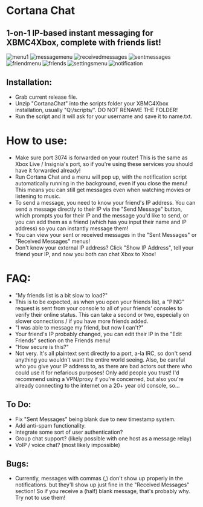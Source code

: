 # Cortana Chat
## 1-on-1 IP-based instant messaging for XBMC4Xbox, complete with friends list!
![menu1](https://github.com/faithvoid/script.cortanachat/assets/56975081/638e1f82-708d-4ca5-bea8-d17300487b60)
![messagemenu](https://github.com/faithvoid/script.cortanachat/assets/56975081/bccf1a84-b0b0-4cfe-81a1-f50ffa5edfec)
![receivedmessages](https://github.com/faithvoid/script.cortanachat/assets/56975081/9f3db6d2-5332-49dd-b7f9-2c79c46cb492)
![sentmessages](https://github.com/faithvoid/script.cortanachat/assets/56975081/d55d4b84-b81b-4800-b709-53312443b83b)
![friendmenu](https://github.com/faithvoid/script.cortanachat/assets/56975081/84673169-a13f-4b2b-a4e6-1d1747947dc0)
![friends](https://github.com/faithvoid/script.cortanachat/assets/56975081/b0f9de41-05fe-43e1-a6c7-76829861c467)
![settingsmenu](https://github.com/faithvoid/script.cortanachat/assets/56975081/7652fcc7-3e96-4bae-9eca-4335adfbb6fe)
![notification](https://github.com/faithvoid/script.cortanachat/assets/56975081/a9498a0d-9fea-4338-9abe-5d48e901239e)

## Installation:
- Grab current release file.
- Unzip "CortanaChat" into the scripts folder your XBMC4Xbox installation, usually "Q:/scripts/". DO NOT RENAME THE FOLDER!
- Run the script and it will ask for your username and save it to name.txt.

# How to use:
- Make sure port 3074 is forwarded on your router! This is the same as Xbox Live / Insignia's port, so if you're using these services you should have it forwarded already!
- Run Cortana Chat and a menu will pop up, with the notification script automatically running in the background, even if you close the menu! This means you can still get messages even when watching movies or listening to music.
- To send a message, you need to know your friend's IP address. You can send a message directly to their IP via the "Send Message" button, which prompts you for their IP and the message you'd like to send, or you can add them as a friend (which has you input their name and IP address) so you can instantly message them!
- You can view your sent or received messages in the "Sent Messages" or "Received Messages" menus!
- Don't know your external IP address? Click "Show IP Address", tell your friend your IP, and now you both can chat Xbox to Xbox!

# FAQ:
- "My friends list is a bit slow to load?"
- This is to be expected, as when you open your friends list, a "PING" request is sent from your console to all of your friends' consoles to verify their online status. This can take a second or two, especially on slower connections / if you have more friends added.
- "I was able to message my friend, but now I can't?"
- Your friend's IP probably changed, you can edit their IP in the "Edit Friends" section on the Friends menu!
- "How secure is this?"
- Not very. It's all plaintext sent directly to a port, a-la IRC, so don't send anything you wouldn't want the entire world seeing. Also, be careful who you give your IP address to, as there are bad actors out there who could use it for nefarious purposes! Only add people you trust! I'd recommend using a VPN/proxy if you're concerned, but also you're already connecting to the internet on a 20+ year old console, so...

## To Do:
- Fix "Sent Messages" being blank due to new timestamp system. 
- Add anti-spam functionality.
- Integrate some sort of user authentication?
- Group chat support? (likely possible with one host as a message relay)
- VoIP / voice chat? (most likely impossible)

## Bugs:
- Currently, messages with commas (,) don't show up properly in the notifications. but they'll show up just fine in the "Received Messages" section! So if you receive a (half) blank message, that's probably why. Try not to use them!
